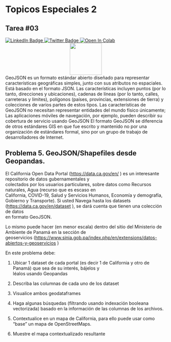 # Topicos Especiales 2
## Tarea #03

<div id="badges">
    <a href="https://www.linkedin.com/in/eliecer-aguilar-507/">
      <img src="https://img.shields.io/badge/LinkedIn-blue?style=for-the-badge&logo=linkedin&logoColor=white" alt="LinkedIn Badge"/>
    </a>
    <a href="https://twitter.com/elieceraguilar3">
      <img src="https://img.shields.io/badge/Twitter-blue?style=for-the-badge&logo=twitter&logoColor=white" alt="Twitter Badge"/>
    </a>
    <a href="https://colab.research.google.com/github/eliecer507/TP2_T03_P5/blob/main/P05.ipynb">
    <img src="https://colab.research.google.com/assets/colab-badge.svg" alt="Open In Colab"/>
    </a>
</div>


<div id="header" align="center">
  <img src="https://media.giphy.com/media/M9gbBd9nbDrOTu1Mqx/giphy.gif" width="100"/>
</div>


<div>
GeoJSON es	 un	 formato	 estándar	 abierto	 diseñado	 para	 representar	
características	 geográficas	 simples,	 junto	 con	 sus	 atributos	 no	 espaciales.	
Está	basado	en	el	formato	JSON.
Las	características	incluyen	puntos	(por	lo	tanto,	direcciones	y	ubicaciones),	
cadenas	de	líneas	(por	lo	tanto,	calles,	carreteras	y	límites),	polígonos	(países,	
provincias,	 extensiones	 de	 tierra)	 y	 colecciones	 de	 varios	 partes	 de	 estos	
tipos.	
Las	 características	 de	 GeoJSON	 no	 necesitan	 representar	 entidades	 del	
mundo	 físico	 únicamente;	 Las	 aplicaciones	 móviles	 de	 navegación,	 por	
ejemplo,	pueden	describir	su	cobertura	de	servicio	usando	GeoJSON
El	formato	GeoJSON	se	diferencia	de	otros	estándares	GIS	en	que	fue	escrito	
y	mantenido	no	por	una	organización	de	estándares	formal,	sino	por	un	
grupo	de	trabajo	de	desarrolladores	de	Internet.
</div>


## Problema	5.	GeoJSON/Shapefiles desde	Geopandas.


El	California	Open	Data	Portal	(<a href="https://data.ca.gov/en/" target="_blank">https://data.ca.gov/en/ </a>)	es	un	interesante	repositorio	de	datos	gubernamentales	y	
colectados	 por	 los	 usuarios	 particulares,	 sobre	 datos	 como	 Recursos	 naturales,	 Agua	 (recurso	 que	 es	 escaso en	
California,	COVID-19,	Salud	y	Servicios	Humanos,	Economía	y	demografía,	Gobierno	y	Transporte).
Si	usted	Navega	hasta	los	datasets	(<a href="https://data.ca.gov/en/dataset" target="_blank">https://data.ca.gov/en/dataset </a>),	se	dará	cuenta	que	tienen	una	colección de	datos	
en	formato	GeoJSON.


Lo	mismo	puede	hacer	(en	menor	escala)	dentro	del	sitio	del	Ministerio	de	Ambiente	de	Panamá	en	la	sección	de	
geoservicios	(<a href="https://www.sinia.gob.pa/index.php/en/extensions/datos-abiertos-y-geoservicios" target="_blank">https://www.sinia.gob.pa/index.php/en/extensions/datos-abiertos-y-geoservicios </a>)  


En	este	problema	debe:


1. Ubicar	1 dataset de	cada	portal	(es	decir	1	de	California	y	otro	de	Panamá)	que	sea	de	su	interés,	bájelos	y	
léalos	usando	Geopandas


2. Describa	las	columnas	de	cada	uno	de	los dataset   


3. Visualice	ambos geodataframes  


4. Haga	algunas	búsquedas	(filtrando	usando	indexación	booleana vectorizada)	basado	en	la	información	de	las	
columnas	de	los	archivos.   


5. Contextualice	en	un	mapa	de	California,	para	ello	puede	usar	como	“base”	un	mapa	de	OpenStreetMaps.  


6. Muestre	el	mapa	contextualizado	resultante  
